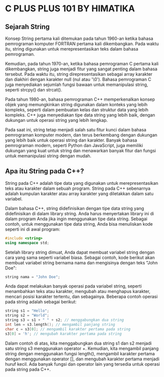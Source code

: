 # C PLUS PLUS 101 BY HIMATIKA
## Sejarah String
Konsep String pertama kali ditemukan pada tahun 1960-an ketika bahasa pemrograman komputer FORTRAN pertama kali dikembangkan. Pada waktu itu, string digunakan untuk merepresentasikan teks dalam bahasa pemrograman.

Kemudian, pada tahun 1970-an, ketika bahasa pemrograman C pertama kali dikembangkan, string juga menjadi fitur yang sangat penting dalam bahasa tersebut. Pada waktu itu, string direpresentasikan sebagai array karakter dan diakhiri dengan karakter null (nul atau '\0'). Bahasa pemrograman C juga menyediakan sejumlah fungsi bawaan untuk memanipulasi string, seperti strcpy() dan strcat().

Pada tahun 1980-an, bahasa pemrograman C++ memperkenalkan konsep objek yang memungkinkan string digunakan dalam konteks yang lebih kompleks, seperti dalam pembuatan kelas dan struktur data yang lebih kompleks. C++ juga menyediakan tipe data string yang lebih baik, dengan dukungan untuk operasi string yang lebih lengkap.

Pada saat ini, string tetap menjadi salah satu fitur kunci dalam bahasa pemrograman komputer modern, dan terus berkembang dengan dukungan yang lebih baik untuk operasi string dan karakter. Banyak bahasa pemrograman modern, seperti Python dan JavaScript, juga memiliki dukungan yang kuat untuk string dan menawarkan banyak fitur dan fungsi untuk memanipulasi string dengan mudah.


## Apa itu String pada C++?
String pada C++ adalah tipe data yang digunakan untuk merepresentasikan teks atau karakter dalam sebuah program. String pada C++ sebenarnya adalah kumpulan karakter atau array karakter yang diletakkan dalam satu variabel.

Dalam bahasa C++, string didefinisikan dengan tipe data string yang didefinisikan di dalam library string. Anda harus menyertakan library ini di dalam program Anda jika ingin menggunakan tipe data string. Sebagai contoh, untuk menggunakan tipe data string, Anda bisa menuliskan kode seperti ini di awal program:

```C++
#include <string>
using namespace std;
```
Setelah library string dimuat, Anda dapat membuat variabel string dengan cara yang sama seperti variabel biasa. Sebagai contoh, kode berikut akan membuat variabel string bernama nama dan mengisinya dengan teks "John Doe":

```C++
string nama = "John Doe";
```

Anda dapat melakukan banyak operasi pada variabel string, seperti menambahkan teks atau karakter, mengubah atau menghapus karakter, mencari posisi karakter tertentu, dan sebagainya. Beberapa contoh operasi pada string adalah sebagai berikut:

```C++
string s1 = "Hello";
string s2 = "World";
string s3 = s1 + " " + s2; // menggabungkan dua string
int len = s3.length(); // mengambil panjang string
char c = s3[0]; // mengambil karakter pertama pada string
s3[0] = 'h'; // mengubah karakter pertama pada string
```

Dalam contoh di atas, kita menggabungkan dua string s1 dan s2 menjadi satu string s3 menggunakan operator +. Kemudian, kita mengambil panjang string dengan menggunakan fungsi length(), mengambil karakter pertama dengan menggunakan operator [], dan mengubah karakter pertama menjadi huruf kecil. Ada banyak fungsi dan operator lain yang tersedia untuk operasi pada string pada C++.
